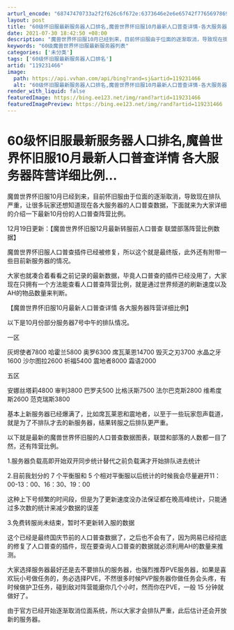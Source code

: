 ```yaml
---
arturl_encode: "68747470733a2f2f626c6f672e:6373646e2e6e65742f77656978696e5f34323633333133372f:61727469636c652f64657461696c732f313139323331343636"
layout: post
title: "60级怀旧服最新服务器人口排名,魔兽世界怀旧服10月最新人口普查详情-各大服务器阵营详细比例..."
date: 2021-07-30 18:42:50 +08:00
description: "魔兽世界怀旧服10月已经到来，目前怀旧服由于位面的逐渐取消，导致现在排队严重，让很多玩家还想知道现在"
keywords: "60级魔兽世界怀旧服最新服务器列表"
categories: ['未分类']
tags: ['60级怀旧服最新服务器人口排名']
artid: "119231466"
image:
  path: https://api.vvhan.com/api/bing?rand=sj&artid=119231466
  alt: "60级怀旧服最新服务器人口排名,魔兽世界怀旧服10月最新人口普查详情-各大服务器阵营详细比例..."
render_with_liquid: false
featuredImage: https://bing.ee123.net/img/rand?artid=119231466
featuredImagePreview: https://bing.ee123.net/img/rand?artid=119231466
---
```


# 60级怀旧服最新服务器人口排名,魔兽世界怀旧服10月最新人口普查详情 各大服务器阵营详细比例...

魔兽世界怀旧服10月已经到来，目前怀旧服由于位面的逐渐取消，导致现在排队严重，让很多玩家还想知道现在各大服务器的人口普查数据，下面就来为大家详细的介绍一下最新10月份的人口普查阵营比例。

12月19日更新：【魔兽世界怀旧服12月最新转服前人口普查 联盟部落阵营比例数据】

魔兽世界怀旧服人口普查插件已经被修复，所以这个就是最终版，此外还有附带一些目前新服务器的情况。

大家也就凑合着看看之前记录的最新数据，毕竟人口普查的插件已经没用了，大家现在只拥有一个方法能查看人口普查阵营比例，就是通过世界频道的刷新速度以及AH的物品数量来判断。

【魔兽世界怀旧服10月最新人口普查详情 各大服务器阵营详细比例】

以下是10月份部分服务器7号中午的排队情况。

一区

灰烬使者7800 哈霍兰5800 奥罗6300 席瓦莱恩14700 毁灭之刃3700 水晶之牙1600 沙尔图拉2600 祈福5400 震地者8000 霜语2000

五区

安娜丝塔莉4800 审判3800 巴罗夫500 比格沃斯7500 法尔巴克斯2800 维希度斯2600 范克瑞斯3800

基本上新服务器已经爆满了，比如席瓦莱恩和震地者，以至于一些玩家怨声载道，就是为了不排队才去的新服务器，结果转服之后排队更严重。

以下就是最新的魔兽世界怀旧服的人口普查数据图表，联盟和部落的人数都一目了然，还有阵营比例。

1.服务器负载高即开始双开同步统计替代之前负载满才开始排队进去统计

2.目前我划分的 7 个平衡服和 5 个相对平衡服以后统计的时候我会尽量避开11：00-13：00、16：30、19：00

这种上下号频繁的时间段，但是为了更新速度没办法保证都在晚高峰统计，只能通过多次数的统计来减少数据的误差

3.免费转服尚未结束，暂时不更新转入服的数据

这个已经是最终国庆节前的人口普查数据了，之后也不会有了，因为网易已经彻底的修复了人口普查的插件，现在要查询人口普查的数据就必须利用AH的数量来推测。

大家选择服务器最好还是去不要排队的服务器，也强烈推荐PVE服务器，如果是喜欢玩小号做任务的，务必选择PVE，不然很多时候PVP服务器你做任务会头疼，有时候做护卫任务，碰到敌对阵营能磨你几个小时，然而你在PVE，一般 15 分钟就做好了。

由于官方已经开始逐渐取消位面系统，所以大家才会排队严重，此后估计还会开放新的服务器。